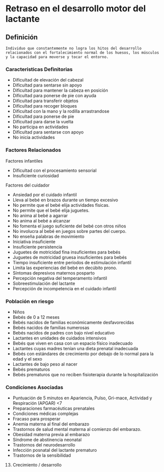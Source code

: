 # Retraso en el desarrollo motor del lactante
## Definición
	Individuo que constantemente no logra los hitos del desarrollo relacionados con el fortalecimiento normal de los huesos, los músculos y la capacidad para moverse y tocar el entorno.

### Caracteristicas Definitorias
- Dificultad de elevación del 
cabezal  
- Dificultad para sentarse sin apoyo  
- Dificultad para mantener la 
cabeza en posición 
- Dificultad para ponerse de pie con 
ayuda  
- Dificultad para transferir objetos  
- Dificultad para recoger bloques  
- Dificultad con la mano y la 
rodilla arrastrandose
- Dificultad para ponerse de pie
- Dificultad para darse la vuelta  
- No participa en actividades  
- Dificultad para sentarse con apoyo  
- No inicia actividades

### Factores Relacionados
Factores infantiles   
- Dificultad con el procesamiento 
sensorial   
- Insuficiente curiosidad  
 
Factores del cuidador   
- Ansiedad por el cuidado infantil   
- Lleva al bebé en brazos durante 
un tiempo excesivo   
- No permite que el bebé elija 
actividades físicas.   
- No permite que el bebé elija 
juguetes.   
- No anima al bebé a agarrar   
- No anima al bebé a alcanzar   
- No fomenta el juego suficiente 
del bebé con otros niños   
- No involucra al bebé en juegos 
sobre partes del cuerpo.   
- No enseña palabras de movimiento   
- Iniciativa insuficiente   
- Insuficiente persistencia  
- Juguetes de motricidad fina 
insuficientes para bebés   
- Juguetes de motricidad gruesa 
insuficientes para bebés   
- Tiempo insuficiente entre 
períodos de estimulación infantil   
- Limita las experiencias del bebé 
en decúbito prono.   
- Síntomas depresivos maternos 
posparto   
- Percepción negativa del 
temperamento infantil   
- Sobreestimulación del lactante   
- Percepción de 
incompetencia en el 
cuidado infantil   

### Población en riesgo
- Niños   
- Bebés de 0 a 12 meses   
- Bebés nacidos de familias 
económicamente desfavorecidas   
- Bebés nacidos de familias 
numerosas   
- Bebés nacidos de padres con 
bajo nivel educativo   
- Lactantes en unidades de 
cuidados intensivos   
- Bebés que viven en casa con un 
espacio físico inadecuado   
- Lactantes cuyas madres tenían 
una dieta prenatal inadecuada   
- Bebés con estándares de 
crecimiento por debajo de lo 
normal para la edad y el sexo   
- Lactantes de bajo peso al nacer   
- Bebés prematuros   
- Bebés prematuros que no 
reciben fisioterapia durante 
la hospitalización

### Condiciones Asociadas
- Puntuación de 5 minutos en 
Apariencia, Pulso, Gri-mace, 
Actividad y Respiración 
(APGAR) <7   
- Preparaciones 
farmacéuticas 
prenatales   
- Condiciones médicas complejas   
- Fracaso para prosperar   
- Anemia materna al final del 
embarazo    
- Trastornos de salud mental 
materna al comienzo del 
embarazo.   
- Obesidad materna previa al 
embarazo   
- Síndrome de abstinencia neonatal   
- Trastornos del neurodesarrollo   
- Infección posnatal del lactante 
prematuro   
- Trastornos de la sensibilidad  
 
 
 
 
 
 
 
 
 
 
 
 
 
 
 
 
 
 13. Crecimiento / desarrollo

